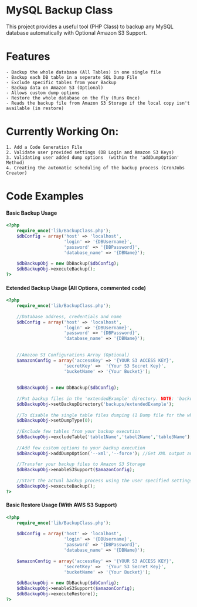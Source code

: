 MySQL Backup Class
==================
This project provides a useful tool (PHP Class) to backup any MySQL database automatically with Optional Amazon S3 Support.

# Features
	- Backup the whole database (All Tables) in one single file
	- Backup each DB table in a seperate SQL Dump File
	- Exclude specific tables from your Backup
	- Backup data on Amazon S3 (Optional)
	- Allows custom dump options
	- Restore the whole database on the fly (Runs Once)
	- Reads the backup file from Amazon S3 Storage if the local copy isn't available (in restore)

# Currently Working On:

	1. Add a Code Generation File   
	2. Validate user provided settings (DB Login and Amazon S3 Keys)   
	3. Validating user added dump options  (within the 'addDumpOption' Method)   
	4. Creating the automatic scheduling of the backup process (CronJobs Creator)

Code Examples
=============

#### Basic Backup Usage
```php
<?php
	require_once('lib/BackupClass.php');
	$dbConfig = array('host' => 'localhost',
					  'login' => '{DBUsername}',
					  'password' => '{DBPassword}',
					  'database_name' => '{DBName}');
	
	$dbBackupObj = new DbBackup($dbConfig);
	$dbBackupObj->executeBackup();
?>
```

#### Extended Backup Usage (All Options, commented code)
```php
<?php
	require_once('lib/BackupClass.php');
	
	//Database address, credentials and name
	$dbConfig = array('host' => 'localhost',
					  'login' => '{DBUsername}',
					  'password' => '{DBPassword}',
					  'database_name' => '{DBName}');
	
	
	//Amazon S3 Configurations Array (Optional)
	$amazonConfig = array('accessKey' => '{YOUR S3 ACCESS KEY}',
				 	  'secretKey' =>  '{Your S3 Secret Key}',
				  	  'bucketName' => '{Your Bucket}');
	
	
	$dbBackupObj = new DbBackup($dbConfig);
	
	//Put backup files in the 'extendedExample' directory. NOTE: 'backups' DIR should be writable
	$dbBackupObj->setBackupDirectory('backups/extendedExample');
	
	//To disable the single table files dumping (1 Dump file for the whole database)
	$dbBackupObj->setDumpType(0); 
	
	//Exclude few tables from your backup execution
	$dbBackupObj->excludeTable('table1Name','tabel2Name','table3Name');
	
	//Add few custom options to your backup execution
	$dbBackupObj->addDumpOption('--xml','--force'); //Get XML output and Continue on error
	
	//Transfer your backup files to Amazon S3 Storage
	$dbBackupObj->enableS3Support($amazonConfig);
	
	//Start the actual backup process using the user specified settings and options
	$dbBackupObj->executeBackup();
?>
```

#### Basic Restore Usage (With AWS S3 Support)
```php
<?php
	require_once('lib/BackupClass.php');
	
	$dbConfig = array('host' => 'localhost',
					  'login' => '{DBUsername}',
					  'password' => '{DBPassword}',
					  'database_name' => '{DBName}');
	
	$amazonConfig = array('accessKey' => '{YOUR S3 ACCESS KEY}',
				 	  'secretKey' =>  '{Your S3 Secret Key}',
				  	  'bucketName' => '{Your Bucket}');
	
	$dbBackupObj = new DbBackup($dbConfig);
	$dbBackupObj->enableS3Support($amazonConfig);
	$dbBackupObj->executeRestore();
?>
```

